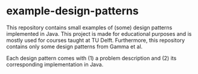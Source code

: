 # example-design-patterns
This repository contains small examples of (some) design patterns implemented in Java. This project is made for educational purposes and is mostly used for courses taught at TU Delft. Furthermore, this repository contains only some design patterns from Gamma et al. 

Each design pattern comes with (1) a problem description and (2) its corresponding implementation in Java.

